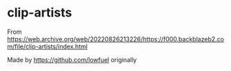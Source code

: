 # clip-artists

From https://web.archive.org/web/20220826213226/https://f000.backblazeb2.com/file/clip-artists/index.html


Made by https://github.com/lowfuel originally

